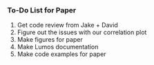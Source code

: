 ### To-Do List for Paper

1. Get code review from Jake + David
2. Figure out the issues with our correlation plot
3. Make figures for paper
4. Make Lumos documentation
5. Make code examples for paper